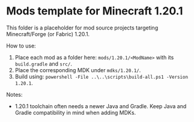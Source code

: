 # Mods template for Minecraft 1.20.1

This folder is a placeholder for mod source projects targeting Minecraft/Forge (or Fabric) 1.20.1.

How to use:
1. Place each mod as a folder here: `mods/1.20.1/<ModName>` with its `build.gradle` and `src/`.
2. Place the corresponding MDK under `mdks/1.20.1/`.
3. Build using: `powershell -File ..\..\scripts\build-all.ps1 -Version 1.20.1`.

Notes:
- 1.20.1 toolchain often needs a newer Java and Gradle. Keep Java and Gradle compatibility in mind when adding MDKs.
